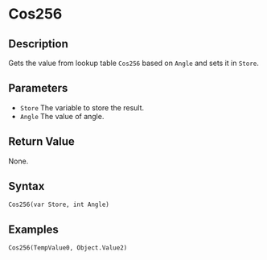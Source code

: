 # Cos256

## Description
Gets the value from lookup table `Cos256` based on `Angle` and sets it in `Store`.

## Parameters
- `Store`
The variable to store the result.
- `Angle`
The value of angle.

## Return Value
None.

## Syntax
```
Cos256(var Store, int Angle)
```

## Examples
```
Cos256(TempValue0, Object.Value2)
```